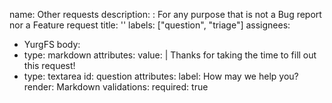 name: Other requests
description: : For any purpose that is not a Bug report nor a Feature request
title: ''
labels: ["question", "triage"]
assignees:
  - YurgFS
body:
  - type: markdown
    attributes:
      value: |
        Thanks for taking the time to fill out this request!
  - type: textarea
    id: question
    attributes:
      label: How may we help you?
      render: Markdown
    validations:
      required: true
